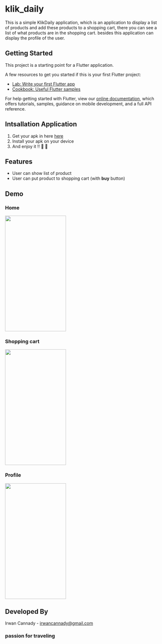 # klik_daily

This is a simple KlikDaily application, which is an application to display a list of products and add these products to a shopping cart, there you can see a list of what products are in the shopping cart.
besides this application can display the profile of the user.

## Getting Started

This project is a starting point for a Flutter application.

A few resources to get you started if this is your first Flutter project:

- [Lab: Write your first Flutter app](https://flutter.dev/docs/get-started/codelab)
- [Cookbook: Useful Flutter samples](https://flutter.dev/docs/cookbook)

For help getting started with Flutter, view our
[online documentation](https://flutter.dev/docs), which offers tutorials,
samples, guidance on mobile development, and a full API reference.

## Intsallation Application
1. Get your apk in here [here](https://drive.google.com/file/d/1jeypKOm4_mN3IfRjtfpnbe07SEX_MgfU/view?usp=sharing)
2. Install your apk on your device
3. And enjoy it !! 🥳 🎉

## Features
- User can show list of product
- User can put product to shopping cart (with **buy** button)

## Demo
### Home

<img src="https://user-images.githubusercontent.com/18226118/168145176-76e8dc0e-4ce3-4770-aad9-176c0c04a4bf.png" width="200" height="380">

### Shopping cart

<img src="https://user-images.githubusercontent.com/18226118/168146432-ecb33512-7279-4cd2-b915-b07449ea5798.png" width="200" height="380">

### Profile

<img src="https://user-images.githubusercontent.com/18226118/168146477-202cee4d-09e0-47de-9270-8dbcc3ed576f.png" width="200" height="380">

## Developed By

Irwan Cannady - [irwancannady@gmail.com](mailto:irwancannady@gmail.com)
### passion for traveling
